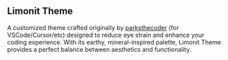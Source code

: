 ## Limonit Theme

A customized theme crafted originally by [parksthecoder](https://github.com/parksthecoder) (for VSCode/Cursor/etc) designed to reduce eye strain and enhance your coding experience. With its earthy, mineral-inspired palette, Limonit Theme provides a perfect balance between aesthetics and functionality.

